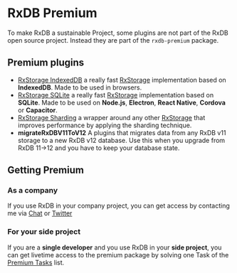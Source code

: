 # RxDB Premium

To make RxDB a sustainable Project, some plugins are not part of the RxDB open source project. Instead they are part of the `rxdb-premium` package.


## Premium plugins

- [RxStorage IndexedDB](./rx-storage-indexeddb.md) a really fast [RxStorage](./rx-storage.md) implementation based on **IndexedDB**. Made to be used in browsers.
- [RxStorage SQLite](./rx-storage-sqlite.md) a really fast [RxStorage](./rx-storage.md) implementation based on **SQLite**. Made to be used on **Node.js**, **Electron**, **React Native**, **Cordova** or **Capacitor**.
- [RxStorage Sharding](./rx-storage-sharding.md) a wrapper around any other [RxStorage](./rx-storage.md) that improves performance by applying the sharding technique.
- **migrateRxDBV11ToV12** A plugins that migrates data from any RxDB v11 storage to a new RxDB v12 database. Use this when you upgrade from RxDB 11->12 and you have to keep your database state.


## Getting Premium

### As a company

If you use RxDB in your company project, you can get access by contacting me via [Chat](https://gitter.im/pubkey) or [Twitter](https://twitter.com/rxdbjs)

### For your side project

If you are a **single developer** and you use RxDB in your **side project**, you can get livetime access to the premium package by solving one Task of the [Premium Tasks](https://github.com/pubkey/rxdb/blob/master/orga/premium-tasks.md) list.
